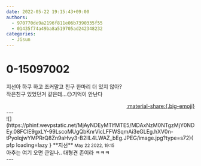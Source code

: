```yaml
---
date: 2022-05-22 19:15:43+09:00
authors:
  - 970770de9a2196f811e06b7390335f55
  - 01435f74a49ba8a519705ad242348232
categories:
  - Jisun
---
```


# 0-15097002

<div class="post-container" markdown="1">
<div class="content-container md-sidebar__scrollwrap" markdown="1">

지선아 하쿠 하고 조커말고 친구 한마리 더 있지 않아?<br>작은친구 있었던거 같은데...😑기억이 안난다

</div>
</div>

<div style="text-align: right;" markdown="1">
<a href="https://weverse.io/fromis9/fanpost/0-15097002" style="text-align: right;">:material-share:{.big-emoji}</a>
</div>
---

<div class="comments-container md-sidebar__scrollwrap" markdown="1">
<div class="comment" markdown="1">
<div class='id-container' markdown="1">
![](https://phinf.wevpstatic.net/MjAyNDEyMTlfMTE5/MDAxNzM0NTgzMjY0NDEy.08FClE9gxLY-99LscoMUgQbKnrVicLFFWSqmAi3eGLEg.hXV0n-tPyoIqjwYMPRrQ8Zn9aHvy3-B2llL4LWAZ_bEg.JPEG/image.jpg?type=s72){ pfp loading=lazy }
**<span class="artist">지선</span>** <small>May 22 2022, 19:15</small><br>
</div>
<div class='comment-body' markdown="1">
아추는 여기 오면 큰일나.. 대형견 존이라 ㅋㅋㅋ
</div>
</div>
</div>
---

